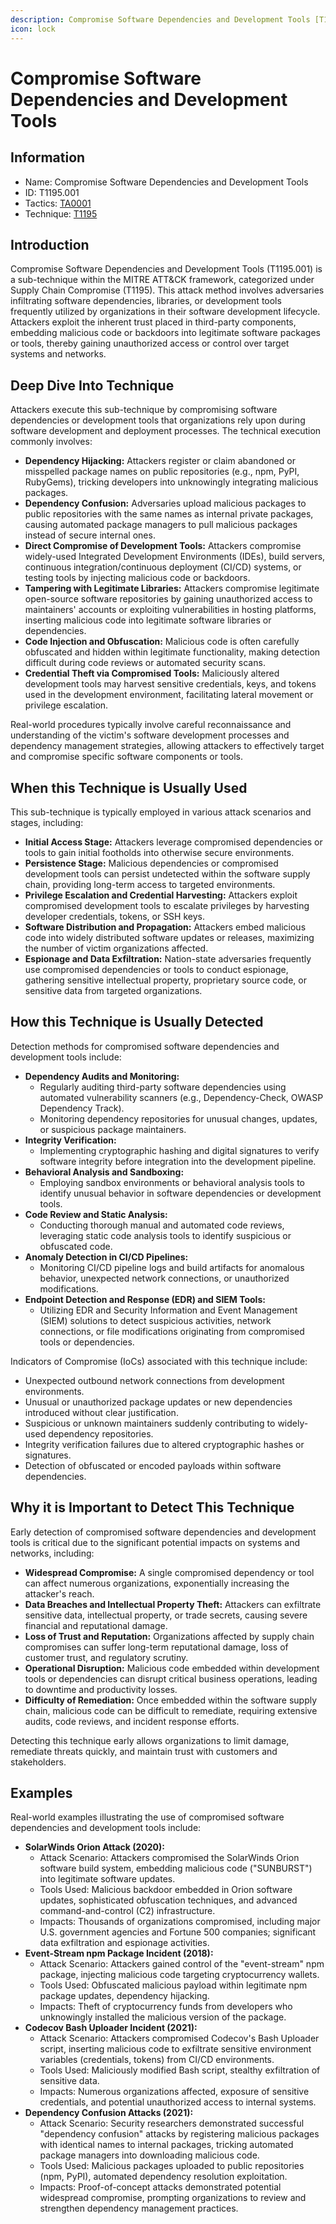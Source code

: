 ```yaml
---
description: Compromise Software Dependencies and Development Tools [T1195.001]
icon: lock
---
```


# Compromise Software Dependencies and Development Tools

## Information

- Name: Compromise Software Dependencies and Development Tools
- ID: T1195.001
- Tactics: [TA0001](../TA0001/TA0001.md)
- Technique: [T1195](T1195.md)

## Introduction

Compromise Software Dependencies and Development Tools (T1195.001) is a sub-technique within the MITRE ATT\&CK framework, categorized under Supply Chain Compromise (T1195). This attack method involves adversaries infiltrating software dependencies, libraries, or development tools frequently utilized by organizations in their software development lifecycle. Attackers exploit the inherent trust placed in third-party components, embedding malicious code or backdoors into legitimate software packages or tools, thereby gaining unauthorized access or control over target systems and networks.

## Deep Dive Into Technique

Attackers execute this sub-technique by compromising software dependencies or development tools that organizations rely upon during software development and deployment processes. The technical execution commonly involves:

- **Dependency Hijacking:** Attackers register or claim abandoned or misspelled package names on public repositories (e.g., npm, PyPI, RubyGems), tricking developers into unknowingly integrating malicious packages.
- **Dependency Confusion:** Adversaries upload malicious packages to public repositories with the same names as internal private packages, causing automated package managers to pull malicious packages instead of secure internal ones.
- **Direct Compromise of Development Tools:** Attackers compromise widely-used Integrated Development Environments (IDEs), build servers, continuous integration/continuous deployment (CI/CD) systems, or testing tools by injecting malicious code or backdoors.
- **Tampering with Legitimate Libraries:** Attackers compromise legitimate open-source software repositories by gaining unauthorized access to maintainers' accounts or exploiting vulnerabilities in hosting platforms, inserting malicious code into legitimate software libraries or dependencies.
- **Code Injection and Obfuscation:** Malicious code is often carefully obfuscated and hidden within legitimate functionality, making detection difficult during code reviews or automated security scans.
- **Credential Theft via Compromised Tools:** Maliciously altered development tools may harvest sensitive credentials, keys, and tokens used in the development environment, facilitating lateral movement or privilege escalation.

Real-world procedures typically involve careful reconnaissance and understanding of the victim's software development processes and dependency management strategies, allowing attackers to effectively target and compromise specific software components or tools.

## When this Technique is Usually Used

This sub-technique is typically employed in various attack scenarios and stages, including:

- **Initial Access Stage:** Attackers leverage compromised dependencies or tools to gain initial footholds into otherwise secure environments.
- **Persistence Stage:** Malicious dependencies or compromised development tools can persist undetected within the software supply chain, providing long-term access to targeted environments.
- **Privilege Escalation and Credential Harvesting:** Attackers exploit compromised development tools to escalate privileges by harvesting developer credentials, tokens, or SSH keys.
- **Software Distribution and Propagation:** Attackers embed malicious code into widely distributed software updates or releases, maximizing the number of victim organizations affected.
- **Espionage and Data Exfiltration:** Nation-state adversaries frequently use compromised dependencies or tools to conduct espionage, gathering sensitive intellectual property, proprietary source code, or sensitive data from targeted organizations.

## How this Technique is Usually Detected

Detection methods for compromised software dependencies and development tools include:

- **Dependency Audits and Monitoring:**
  - Regularly auditing third-party software dependencies using automated vulnerability scanners (e.g., Dependency-Check, OWASP Dependency Track).
  - Monitoring dependency repositories for unusual changes, updates, or suspicious package maintainers.
- **Integrity Verification:**
  - Implementing cryptographic hashing and digital signatures to verify software integrity before integration into the development pipeline.
- **Behavioral Analysis and Sandboxing:**
  - Employing sandbox environments or behavioral analysis tools to identify unusual behavior in software dependencies or development tools.
- **Code Review and Static Analysis:**
  - Conducting thorough manual and automated code reviews, leveraging static code analysis tools to identify suspicious or obfuscated code.
- **Anomaly Detection in CI/CD Pipelines:**
  - Monitoring CI/CD pipeline logs and build artifacts for anomalous behavior, unexpected network connections, or unauthorized modifications.
- **Endpoint Detection and Response (EDR) and SIEM Tools:**
  - Utilizing EDR and Security Information and Event Management (SIEM) solutions to detect suspicious activities, network connections, or file modifications originating from compromised tools or dependencies.

Indicators of Compromise (IoCs) associated with this technique include:

- Unexpected outbound network connections from development environments.
- Unusual or unauthorized package updates or new dependencies introduced without clear justification.
- Suspicious or unknown maintainers suddenly contributing to widely-used dependency repositories.
- Integrity verification failures due to altered cryptographic hashes or signatures.
- Detection of obfuscated or encoded payloads within software dependencies.

## Why it is Important to Detect This Technique

Early detection of compromised software dependencies and development tools is critical due to the significant potential impacts on systems and networks, including:

- **Widespread Compromise:** A single compromised dependency or tool can affect numerous organizations, exponentially increasing the attacker's reach.
- **Data Breaches and Intellectual Property Theft:** Attackers can exfiltrate sensitive data, intellectual property, or trade secrets, causing severe financial and reputational damage.
- **Loss of Trust and Reputation:** Organizations affected by supply chain compromises can suffer long-term reputational damage, loss of customer trust, and regulatory scrutiny.
- **Operational Disruption:** Malicious code embedded within development tools or dependencies can disrupt critical business operations, leading to downtime and productivity losses.
- **Difficulty of Remediation:** Once embedded within the software supply chain, malicious code can be difficult to remediate, requiring extensive audits, code reviews, and incident response efforts.

Detecting this technique early allows organizations to limit damage, remediate threats quickly, and maintain trust with customers and stakeholders.

## Examples

Real-world examples illustrating the use of compromised software dependencies and development tools include:

- **SolarWinds Orion Attack (2020):**
  - Attack Scenario: Attackers compromised the SolarWinds Orion software build system, embedding malicious code ("SUNBURST") into legitimate software updates.
  - Tools Used: Malicious backdoor embedded in Orion software updates, sophisticated obfuscation techniques, and advanced command-and-control (C2) infrastructure.
  - Impacts: Thousands of organizations compromised, including major U.S. government agencies and Fortune 500 companies; significant data exfiltration and espionage activities.
- **Event-Stream npm Package Incident (2018):**
  - Attack Scenario: Attackers gained control of the "event-stream" npm package, injecting malicious code targeting cryptocurrency wallets.
  - Tools Used: Obfuscated malicious payload within legitimate npm package updates, dependency hijacking.
  - Impacts: Theft of cryptocurrency funds from developers who unknowingly installed the malicious version of the package.
- **Codecov Bash Uploader Incident (2021):**
  - Attack Scenario: Attackers compromised Codecov's Bash Uploader script, inserting malicious code to exfiltrate sensitive environment variables (credentials, tokens) from CI/CD environments.
  - Tools Used: Maliciously modified Bash script, stealthy exfiltration of sensitive data.
  - Impacts: Numerous organizations affected, exposure of sensitive credentials, and potential unauthorized access to internal systems.
- **Dependency Confusion Attacks (2021):**
  - Attack Scenario: Security researchers demonstrated successful "dependency confusion" attacks by registering malicious packages with identical names to internal packages, tricking automated package managers into downloading malicious code.
  - Tools Used: Malicious packages uploaded to public repositories (npm, PyPI), automated dependency resolution exploitation.
  - Impacts: Proof-of-concept attacks demonstrated potential widespread compromise, prompting organizations to review and strengthen dependency management practices.
